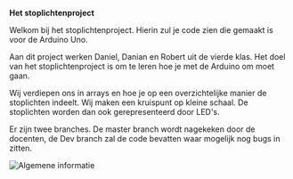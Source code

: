**Het stoplichtenproject**

Welkom bij het stoplichtenproject. Hierin zul je code zien die gemaakt is voor de Arduino Uno.

Aan dit project werken Daniel, Danian en Robert uit de vierde klas.
Het doel van het stoplichtenproject is om te leren hoe je met de Arduino om moet gaan.

Wij verdiepen ons in arrays en hoe je op een overzichtelijke manier de stoplichten indeelt.
Wij maken een kruispunt op kleine schaal. De stoplichten worden dan ook gerepresenteerd door LED's.

Er zijn twee branches. De master branch wordt nagekeken door de docenten, de Dev branch zal de code bevatten waar mogelijk nog bugs in zitten.

![Algemene informatie](https://user-images.githubusercontent.com/43268520/51743106-01e0af80-209c-11e9-8f5f-b6b2ef8ab147.jpg)
